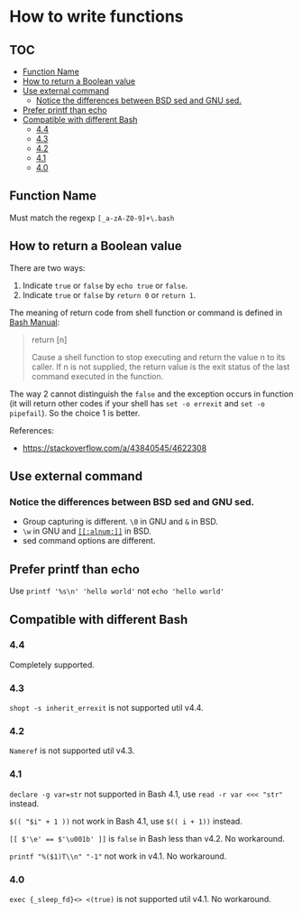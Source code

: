# How to write functions

## TOC

<!-- MarkdownTOC GFM -->

- [Function Name](#function-name)
- [How to return a Boolean value](#how-to-return-a-boolean-value)
- [Use external command](#use-external-command)
    - [Notice the differences between BSD sed and GNU sed.](#notice-the-differences-between-bsd-sed-and-gnu-sed)
- [Prefer printf than echo](#prefer-printf-than-echo)
- [Compatible with different Bash](#compatible-with-different-bash)
    - [4.4](#44)
    - [4.3](#43)
    - [4.2](#42)
    - [4.1](#41)
    - [4.0](#40)

<!-- /MarkdownTOC -->

## Function Name

Must match the regexp `[_a-zA-Z0-9]+\.bash`

## How to return a Boolean value

There are two ways:

1. Indicate `true` or `false` by `echo true` or `false`.
2. Indicate `true` or `false` by `return 0` or `return 1`.

The meaning of return code from shell function or command is defined in [Bash Manual](https://www.gnu.org/software/bash/manual/bash.html#index-return):

> return [n]
>
> Cause a shell function to stop executing and return the value n to its caller. If n is not supplied, the return value is the exit status of the last command executed in the function.

The way 2 cannot distinguish the `false` and the exception occurs in function (it will return other codes if your shell has `set -o errexit` and `set -o pipefail`).
So the choice 1 is better.

References:

- https://stackoverflow.com/a/43840545/4622308

## Use external command

### Notice the differences between BSD sed and GNU sed.

- Group capturing is different. `\0` in GNU and `&` in BSD.
- `\w` in GNU and [`[[:alnum:]]`](https://www.freebsd.org/cgi/man.cgi?query=re_format&sektion=7&apropos=0&manpath=FreeBSD+12.0-RELEASE+and+Ports) in BSD.
- sed command options are different.

## Prefer printf than echo

Use `printf '%s\n' 'hello world'` not `echo 'hello world'`

## Compatible with different Bash

### 4.4

Completely supported.

### 4.3

`shopt -s inherit_errexit` is not supported util v4.4.

### 4.2

`Nameref` is not supported util v4.3.

### 4.1

`declare -g var=str` not supported in Bash 4.1, use `read -r var <<< "str"` instead.

`$(( "$i" + 1 ))` not work in Bash 4.1, use `$(( i + 1))` instead.

`[[ $'\e' == $'\u001b' ]]` is `false` in Bash less than v4.2. No workaround.

`printf "%($1)T\\n" "-1"` not work in v4.1. No workaround.

### 4.0

`exec {_sleep_fd}<> <(true)` is not supported util v4.1. No workaround.
